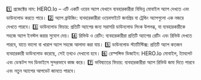 1️⃣ প্রজেক্টের নাম: HERO.Io – এটি একটি ওয়েব অ্যাপ যেখানে ব্যবহারকারীরা বিভিন্ন মোবাইল অ্যাপ দেখতে এবং ডাউনলোড করতে পারে।
2️⃣ অ্যাপ ব্রাউজিং: ব্যবহারকারীরা ওয়েবসাইটে জনপ্রিয় বা ট্রেন্ডিং অ্যাপগুলো এক নজরে দেখতে পারবে।
3️⃣ ডাউনলোড ফিচার: প্রতিটি অ্যাপের জন্য সরাসরি ডাউনলোড লিংক উপলব্ধ, যা ব্যবহারকারীকে সহজে অ্যাপ ইনস্টল করার সুযোগ দেয়।
4️⃣ রিভিউ ও রেটিং: ব্যবহারকারীরা প্রতিটি অ্যাপের রেটিং এবং রিভিউ দেখতে পারবে, যাতে ভালো বা খারাপ অ্যাপ সহজে আলাদা করা যায়।
5️⃣ ডাউনলোড স্ট্যাটিস্টিক্স: প্রতিটি অ্যাপ কতজন ব্যবহারকারী ডাউনলোড করেছে, সেই তথ্যও দেখানো হবে।
6️⃣ রেস্পন্সিভ ডিজাইন: HERO.Io মোবাইল, ট্যাবলেট এবং ডেস্কটপ সব ডিভাইসে সুন্দরভাবে কাজ করে।
7️⃣ ভবিষ্যতের ফিচার: ব্যবহারকারীরা অ্যাপ রিভিউ জমা দিতে পারবে এবং নতুন অ্যাপের আপডেট জানতে পারবে।
